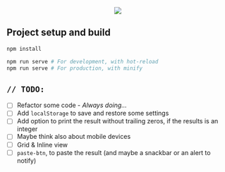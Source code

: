 <p align="center">
  <img src="https://user-images.githubusercontent.com/12699772/112672027-40807900-8e63-11eb-89df-0144aee31589.png" />
</p>

## Project setup and build

```sh
npm install

npm run serve # For development, with hot-reload
npm run serve # For production, with minify
```

## `// TODO:`
- [ ] Refactor some code - _Always doing..._
- [ ] Add `localStorage` to save and restore some settings
- [ ] Add option to print the result without trailing zeros, if the results is an integer
- [ ] Maybe think also about mobile devices
- [ ] Grid & Inline view
- [ ] `paste-btn`, to paste the result (and maybe a snackbar or an alert to notify)
